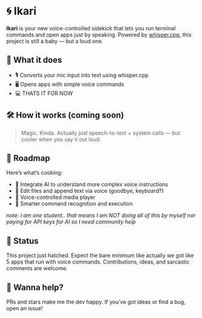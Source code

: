 # 🌀 Ikari

**Ikari** is your new voice-controlled sidekick that lets you run terminal commands and open apps just by speaking. Powered by [whisper.cpp](https://github.com/ggerganov/whisper.cpp), this project is still a baby — but a loud one.

## 🚀 What it does

* 🎙️ Converts your mic input into text using whisper.cpp
* 🖥️ Opens apps with simple voice commands
* 💻 THATS IT FOR NOW

## 🛠️ How it works (coming soon)

> Magic. Kinda. Actually just speech-to-text + system calls — but cooler when you say it out loud.

## 🔮 Roadmap

Here’s what’s cooking:

* 🤖 Integrate AI to understand more complex voice instructions
* 📁 Edit files and append text via voice (goodbye, keyboard?)
* 🎵 Voice-controlled media player
* 🧠 Smarter command recognition and execution

*note: I am one student.. that means I am NOT doing all of this by myself nor paying for API keys for AI so I need community help*

## 🐣 Status

This project just hatched. Expect the bare minimum like actually we got like 5 apps that run with voice commands. Contributions, ideas, and sarcastic comments are welcome.

## 📢 Wanna help?

PRs and stars make me the dev happy. If you’ve got ideas or find a bug, open an issue!

